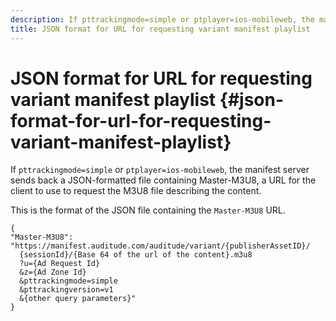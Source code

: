 ```yaml
---
description: If pttrackingmode=simple or ptplayer=ios-mobileweb, the manifest server sends back a JSON-formatted file containing Master-M3U8, a URL for the client to use to request the M3U8 file describing the content.
title: JSON format for URL for requesting variant manifest playlist
---
```


# JSON format for URL for requesting variant manifest playlist {#json-format-for-url-for-requesting-variant-manifest-playlist}

If `pttrackingmode=simple` or `ptplayer=ios-mobileweb`, the manifest server sends back a JSON-formatted file containing Master-M3U8, a URL for the client to use to request the M3U8 file describing the content.

This is the format of the JSON file containing the `Master-M3U8` URL.

```
{
"Master-M3U8": "https://manifest.auditude.com/auditude/variant/{publisherAssetID}/
  {sessionId}/{Base 64 of the url of the content}.m3u8
  ?u={Ad Request Id}
  &z={Ad Zone Id}
  &pttrackingmode=simple
  &pttrackingversion=v1
  &{other query parameters}"
}
```